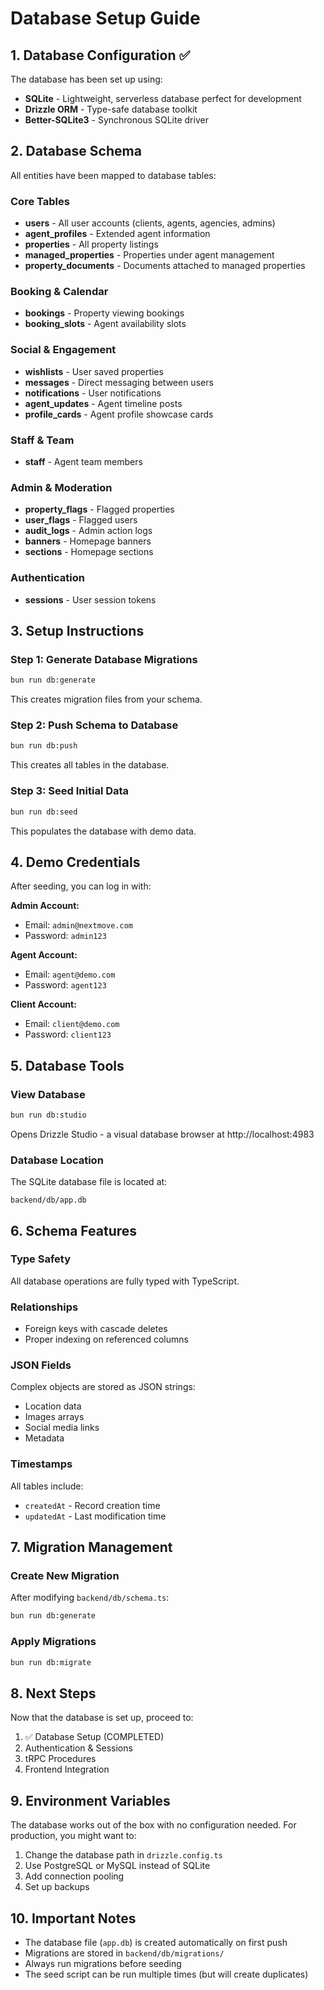 # Database Setup Guide

## 1. Database Configuration ✅

The database has been set up using:
- **SQLite** - Lightweight, serverless database perfect for development
- **Drizzle ORM** - Type-safe database toolkit
- **Better-SQLite3** - Synchronous SQLite driver

## 2. Database Schema

All entities have been mapped to database tables:

### Core Tables
- **users** - All user accounts (clients, agents, agencies, admins)
- **agent_profiles** - Extended agent information
- **properties** - All property listings
- **managed_properties** - Properties under agent management
- **property_documents** - Documents attached to managed properties

### Booking & Calendar
- **bookings** - Property viewing bookings
- **booking_slots** - Agent availability slots

### Social & Engagement
- **wishlists** - User saved properties
- **messages** - Direct messaging between users
- **notifications** - User notifications
- **agent_updates** - Agent timeline posts
- **profile_cards** - Agent profile showcase cards

### Staff & Team
- **staff** - Agent team members

### Admin & Moderation
- **property_flags** - Flagged properties
- **user_flags** - Flagged users
- **audit_logs** - Admin action logs
- **banners** - Homepage banners
- **sections** - Homepage sections

### Authentication
- **sessions** - User session tokens

## 3. Setup Instructions

### Step 1: Generate Database Migrations
```bash
bun run db:generate
```
This creates migration files from your schema.

### Step 2: Push Schema to Database
```bash
bun run db:push
```
This creates all tables in the database.

### Step 3: Seed Initial Data
```bash
bun run db:seed
```
This populates the database with demo data.

## 4. Demo Credentials

After seeding, you can log in with:

**Admin Account:**
- Email: `admin@nextmove.com`
- Password: `admin123`

**Agent Account:**
- Email: `agent@demo.com`
- Password: `agent123`

**Client Account:**
- Email: `client@demo.com`
- Password: `client123`

## 5. Database Tools

### View Database
```bash
bun run db:studio
```
Opens Drizzle Studio - a visual database browser at http://localhost:4983

### Database Location
The SQLite database file is located at:
```
backend/db/app.db
```

## 6. Schema Features

### Type Safety
All database operations are fully typed with TypeScript.

### Relationships
- Foreign keys with cascade deletes
- Proper indexing on referenced columns

### JSON Fields
Complex objects are stored as JSON strings:
- Location data
- Images arrays
- Social media links
- Metadata

### Timestamps
All tables include:
- `createdAt` - Record creation time
- `updatedAt` - Last modification time

## 7. Migration Management

### Create New Migration
After modifying `backend/db/schema.ts`:
```bash
bun run db:generate
```

### Apply Migrations
```bash
bun run db:migrate
```

## 8. Next Steps

Now that the database is set up, proceed to:
1. ✅ Database Setup (COMPLETED)
2. Authentication & Sessions
3. tRPC Procedures
4. Frontend Integration

## 9. Environment Variables

The database works out of the box with no configuration needed. For production, you might want to:

1. Change the database path in `drizzle.config.ts`
2. Use PostgreSQL or MySQL instead of SQLite
3. Add connection pooling
4. Set up backups

## 10. Important Notes

- The database file (`app.db`) is created automatically on first push
- Migrations are stored in `backend/db/migrations/`
- Always run migrations before seeding
- The seed script can be run multiple times (but will create duplicates)
